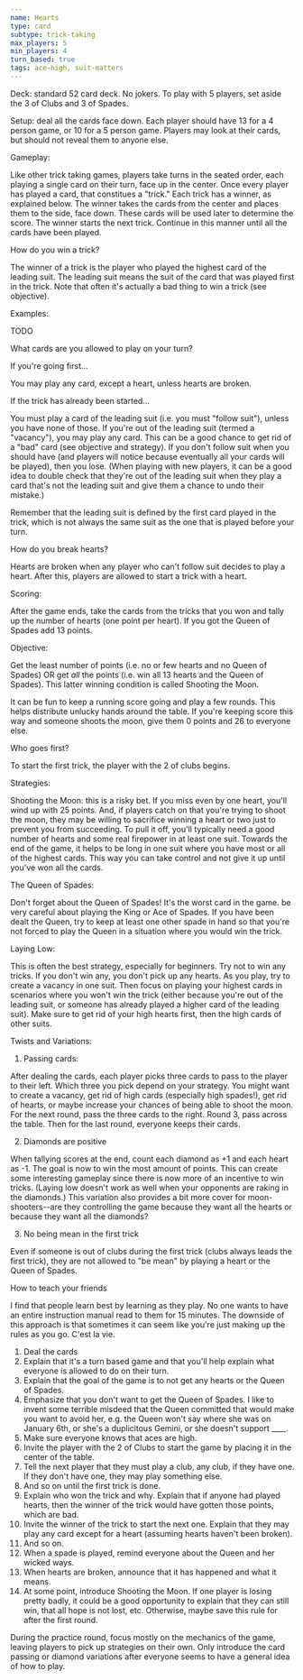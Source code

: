 ```yaml
---
name: Hearts
type: card
subtype: trick-taking
max_players: 5
min_players: 4
turn_based: true
tags: ace-high, suit-matters
---
```


Deck: standard 52 card deck. No jokers. To play with 5 players, set aside the
3 of Clubs and 3 of Spades.

Setup: deal all the cards face down. Each player should have 13 for a 4 person game, or 10 for
a 5 person game. Players may look at their cards, but should not reveal them to anyone else.

Gameplay:

Like other trick taking games, players take turns in the seated order, each playing
a single card on their turn, face up in the center. Once every player has played
a card, that constitues a "trick." Each trick has a winner, as explained below. The
winner takes the cards from the center and places them to the side, face down. These
cards will be used later to determine the score. The winner starts the next trick.
Continue in this manner until all the cards have been played.

How do you win a trick?

The winner of a trick is the player who played the highest card of the leading suit.
The leading suit means the suit of the card that was played first in the trick.
Note that often it's actually a bad thing to win a trick (see objective).

Examples:

TODO

What cards are you allowed to play on your turn?

If you're going first...

You may play any card, except a heart, unless hearts are broken.

If the trick has already been started...

You must play a card of the leading suit (i.e. you must "follow suit"), unless you
have none of those. If  you're out of the leading suit (termed a "vacancy"), you may play any card.
This can be a good chance to get rid of a "bad" card (see objective and strategy).
If you don't follow suit when you should have (and players will notice because
eventually all your cards will be played), then you lose. (When playing with new players,
it can be a good idea to double check that they're out of the leading suit when they play
a card that's not the leading suit and give them a chance to undo their mistake.)

Remember that the leading suit is defined by the first card played in the trick, which
is not always the same suit as the one that is played before your turn.

How do you break hearts?

Hearts are broken when any player who can't follow suit decides to play a heart.
After this, players are allowed to start a trick with a heart.

Scoring:

After the game ends, take the cards from the tricks that you won and
tally up the number of hearts (one point per heart). If you got the
Queen of Spades add 13 points.

Objective:

Get the least number of points (i.e. no or few hearts and no Queen of Spades) OR
get _all_ the points (i.e. win all 13 hearts and the Queen of Spades). This latter
winning condition is called Shooting the Moon.

It can be fun to keep a running score
going and play a few rounds. This helps distribute unlucky hands around the table.
If you're keeping score this way and someone shoots the moon, give them 0 points
and 26 to everyone else.

Who goes first?

To start the first trick, the player with the 2 of clubs begins.


Strategies:

Shooting the Moon: this is a risky bet. If you miss even by one heart, you'll
wind up with 25 points. And, if players catch on that you're trying to shoot the
moon, they may be willing to sacrifice winning a heart or two just to prevent you
from succeeding. To pull it off, you'll typically need a good number of hearts
and some real firepower in at least one suit. Towards the end of the game, it helps
to be long in one suit where you have most or all of the highest cards. This way
you can take control and not give it up until you've won all the cards.

The Queen of Spades:

Don't forget about the Queen of Spades! It's the worst card in the game.
be very careful about playing the King or Ace of Spades. If you have
been dealt the Queen, try to keep at least one other spade in hand
so that you're not forced to play the Queen in a situation where you
would win the trick.

Laying Low:

This is often the best strategy, especially for beginners. Try not to win
any tricks. If you don't win any, you don't pick up any hearts. As you play,
try to create a vacancy in one suit. Then focus on playing your highest cards
in scenarios where you won't win the trick (either because you're out of the
leading suit, or someone has already played a higher card of the leading suit).
Make sure to get rid of your high hearts first, then the high cards of other suits.

Twists and Variations:

1. Passing cards:

After dealing the cards, each player picks three cards to pass to the player
to their left. Which three you pick depend on your strategy. You might want to
create a vacancy, get rid of high cards (especially high spades!), get rid of
hearts, or maybe increase your chances of being able to shoot the moon. For the next
round, pass the three cards to the right. Round 3, pass across the table. Then for the
last round, everyone keeps their cards.

2. Diamonds are positive

When tallying scores at the end, count each diamond as +1 and each heart as -1.
The goal is now to win the most amount of points.
This can create some interesting gameplay since there is now more of an incentive
to win tricks. (Laying low doesn't work as well when your opponents are raking in
the diamonds.) This variation also provides a bit more cover for moon-shooters--are
they controlling the game because they want all the hearts or because they want
all the diamonds?

3. No being mean in the first trick

Even if someone is out of clubs during the first trick (clubs always leads the first trick),
they are not allowed to "be mean" by playing a heart or the Queen of Spades.


How to teach your friends

I find that people learn best by learning as they play. No one wants to have
an entire instruction manual read to them for 15 minutes. The downside of this
approach is that sometimes it can seem like you're just making up the rules
as you go. C'est la vie.

1. Deal the cards
2. Explain that it's a turn based game and that you'll help explain
what everyone is allowed to do on their turn.
3. Explain that the goal of the game is to not get any hearts or the Queen of Spades.
4. Emphasize that you don't want to get the Queen of Spades. I like to invent some terrible
misdeed that the Queen committed that would make you want to avoid her, e.g. the Queen won't say
where she was on January 6th, or she's a duplicitous Gemini, or she doesn't support \_\_\_\_.
5. Make sure everyone knows that aces are high.
6. Invite the player with the 2 of Clubs to start the game by placing it in the center of the table.
7. Tell the next player that they must play a club, any club, if they have one. If they don't have one,
they may play something else.
8. And so on until the first trick is done.
9. Explain who won the trick and why. Explain that if anyone had played hearts, then the winner
of the trick would have gotten those points, which are bad.
10. Invite the winner of the trick to start the next one. Explain that they may play any
card except for a heart (assuming hearts haven't been broken).
11. And so on.
12. When a spade is played, remind everyone about the Queen and her wicked ways.
13. When hearts are broken, announce that it has happened and what it means.
14. At some point, introduce Shooting the Moon. If one player is losing pretty badly,
it could be a good opportunity to explain that they can still win, that all hope is not
lost, etc. Otherwise, maybe save this rule for after the first round.

During the practice round, focus mostly on the mechanics of the game, leaving players to
pick up strategies on their own. Only introduce the card passing or diamond variations
after everyone seems to have a general idea of how to play.

